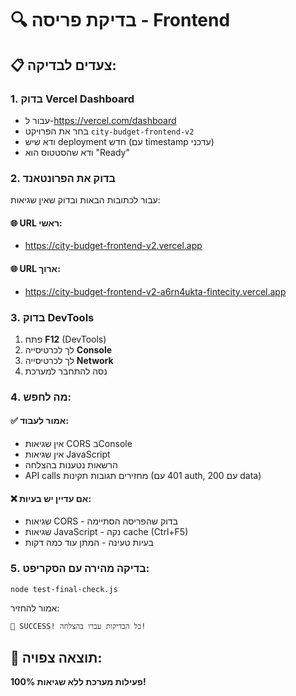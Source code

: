 # 🔍 בדיקת פריסה - Frontend

## 📋 צעדים לבדיקה:

### 1. בדוק Vercel Dashboard
- עבור ל-https://vercel.com/dashboard
- בחר את הפרויקט `city-budget-frontend-v2`
- ודא שיש deployment חדש (עם timestamp עדכני)
- ודא שהסטטוס הוא "Ready"

### 2. בדוק את הפרונטאנד
עבור לכתובות הבאות ובדוק שאין שגיאות:

#### 🌐 URL ראשי:
- https://city-budget-frontend-v2.vercel.app

#### 🌐 URL ארוך:
- https://city-budget-frontend-v2-a6rn4ukta-fintecity.vercel.app

### 3. בדוק DevTools
1. פתח **F12** (DevTools)
2. לך לכרטיסייה **Console**
3. לך לכרטיסייה **Network**
4. נסה להתחבר למערכת

### 4. מה לחפש:

#### ✅ **אמור לעבוד:**
- אין שגיאות CORS בConsole
- אין שגיאות JavaScript
- הרשאות נטענות בהצלחה
- API calls מחזירים תגובות תקינות (401 עם auth, 200 עם data)

#### ❌ **אם עדיין יש בעיות:**
- שגיאות CORS - בדוק שהפריסה הסתיימה
- שגיאות JavaScript - נקה cache (Ctrl+F5)
- בעיות טעינה - המתן עוד כמה דקות

### 5. בדיקה מהירה עם הסקריפט:
```bash
node test-final-check.js
```

אמור להחזיר:
```
🎉 SUCCESS! כל הבדיקות עברו בהצלחה!
```

## 🚀 תוצאה צפויה:
**100% פעילות מערכת ללא שגיאות!** 
